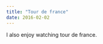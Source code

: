 ```yaml
---
title: "Tour de france"
date: 2016-02-02
---
```


I also enjoy watching tour de france. <!--excerpt--> 

